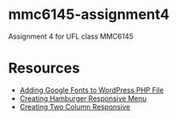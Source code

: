 # mmc6145-assignment4
Assignment 4 for UFL class MMC6145


# Resources
- [Adding Google Fonts to WordPress PHP File](https://devanswers.co/enqueue-google-fonts-to-wordpress-functions-php/)
- [Creating Hamburger Responsive Menu](https://blog.logrocket.com/create-responsive-mobile-menu-with-css-no-javascript/)
- [Creating Two Column Responsive](https://www.w3schools.com/howto/tryit.asp?filename=tryhow_css_two_columns_responsive)
